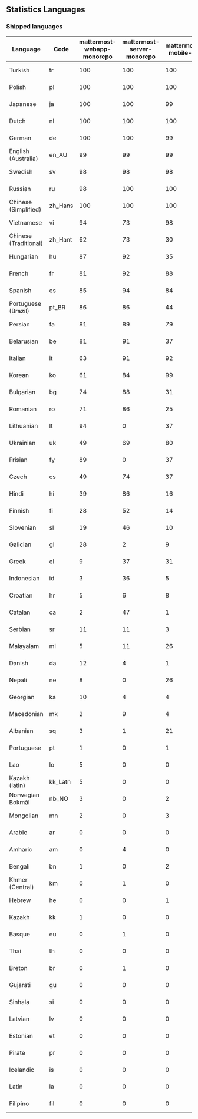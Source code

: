 ## Statistics Languages ##
###  Shipped languages  ###
|Language|Code|mattermost-webapp-monorepo|mattermost-server-monorepo|mattermost-mobile-v2|mattermost-desktop|mattermost-playbooks-webapp|calls-webapp|Total|Last Modified|
|---|---|---|---|---|---|---|---|---|---|
|Turkish|tr| 100| 100| 100| 100| 0| 100| 100|2023-10-12T08:14:04.552761Z|
|Polish|pl| 100| 100| 100| 100| 0| 100| 100|2023-10-11T05:47:43.093008Z|
|Japanese|ja| 100| 100| 99| 100| 0| 100| 99|2023-10-09T15:20:58.653981Z|
|Dutch|nl| 100| 100| 100| 100| 0| 100| 99|2023-10-13T10:53:53.365369Z|
|German|de| 100| 100| 99| 100| 0| 100| 99|2023-10-09T15:20:58.016164Z|
|English (Australia)|en_AU| 99| 99| 99| 100| 0| 0| 99|2023-10-09T15:20:58.035079Z|
|Swedish|sv| 98| 98| 98| 100| 0| 100| 98|2023-10-09T15:20:58.722395Z|
|Russian|ru| 98| 100| 100| 100| 0| 76| 96|2023-10-13T13:10:59.948574Z|
|Chinese (Simplified)|zh_Hans| 100| 100| 100| 100| 0| 100| 95|2023-10-12T08:02:08.207539Z|
|Vietnamese|vi| 94| 73| 98| 100| 0| 100| 90|2023-10-13T06:47:57.262380Z|
|Chinese (Traditional)|zh_Hant| 62| 73| 30| 94| 0| 4| 88|2023-10-09T15:20:57.963052Z|
|Hungarian|hu| 87| 92| 35| 89| 0| 0| 82|2023-10-09T15:20:58.054456Z|
|French|fr| 81| 92| 88| 100| 0| 58| 82|2023-10-10T08:29:20.713842Z|
|Spanish|es| 85| 94| 84| 88| 0| 28| 81|2023-10-09T15:20:58.647293Z|
|Portuguese (Brazil)|pt_BR| 86| 86| 44| 70| 0| 100| 81|2023-10-09T15:20:57.998024Z|
|Persian|fa| 81| 89| 79| 89| 0| 0| 78|2023-10-09T15:20:57.980316Z|
|Belarusian|be| 81| 91| 37| 8| 0| 0| 76|2023-10-09T15:20:58.116974Z|
|Italian|it| 63| 91| 92| 21| 0| 24| 72|2023-10-09T15:20:58.091256Z|
|Korean|ko| 61| 84| 99| 100| 0| 99| 71|2023-10-13T02:40:58.714480Z|
|Bulgarian|bg| 74| 88| 31| 0| 0| 0| 70|2023-10-09T15:20:58.622422Z|
|Romanian|ro| 71| 86| 25| 0| 0| 0| 67|2023-10-09T15:20:58.706910Z|
|Lithuanian|lt| 94| 0| 37| 86| 0| 89| 63|2023-10-09T15:20:58.418249Z|
|Ukrainian|uk| 49| 69| 80| 72| 0| 0| 59|2023-10-10T14:02:58.163137Z|
|Frisian|fy| 89| 0| 37| 0| 0| 0| 57|2023-10-09T15:20:58.256331Z|
|Czech|cs| 49| 74| 37| 92| 0| 100| 54|2023-10-13T11:34:04.003378Z|
|Hindi|hi| 39| 86| 16| 0| 0| 0| 47|2023-10-09T15:20:58.297250Z|
|Finnish|fi| 28| 52| 14| 0| 0| 0| 32|2023-10-09T15:20:58.231176Z|
|Slovenian|sl| 19| 46| 10| 0| 0| 0| 23|2023-10-09T15:20:58.552528Z|
|Galician|gl| 28| 2| 9| 0| 0| 0| 19|2023-10-09T15:20:58.269487Z|
|Greek|el| 9| 37| 31| 0| 0| 0| 18|2023-10-09T15:20:58.196617Z|
|Indonesian|id| 3| 36| 5| 100| 0| 0| 15|2023-10-11T03:40:28.799796Z|
|Croatian|hr| 5| 6| 8| 9| 0| 100| 14|2023-10-09T15:20:58.309450Z|
|Catalan|ca| 2| 47| 1| 0| 0| 0| 13|2023-10-09T15:20:58.159395Z|
|Serbian|sr| 11| 11| 3| 100| 0| 0| 13|2023-10-09T15:20:58.579493Z|
|Malayalam|ml| 5| 11| 26| 0| 0| 0| 9|2023-10-09T15:20:58.449964Z|
|Danish|da| 12| 4| 1| 0| 0| 0| 8|2023-10-09T15:20:58.185551Z|
|Nepali|ne| 8| 0| 26| 0| 0| 0| 7|2023-10-09T15:20:58.498015Z|
|Georgian|ka| 10| 4| 4| 0| 0| 0| 7|2023-10-09T15:20:58.352287Z|
|Macedonian|mk| 2| 9| 4| 26| 0| 0| 5|2023-10-09T15:20:58.439177Z|
|Albanian|sq| 3| 1| 21| 0| 0| 0| 5|2023-10-09T15:20:58.565516Z|
|Portuguese|pt| 1| 0| 1| 86| 0| 0| 3|2023-10-09T15:20:58.520311Z|
|Lao|lo| 5| 0| 0| 0| 0| 0| 3|2023-10-09T15:20:58.408506Z|
|Kazakh (latin)|kk_Latn| 5| 0| 0| 0| 0| 0| 3|2023-10-09T15:20:58.377591Z|
|Norwegian Bokmål|nb_NO| 3| 0| 2| 0| 0| 0| 2|2023-10-09T15:20:58.485643Z|
|Mongolian|mn| 2| 0| 3| 0| 0| 0| 2|2023-10-09T15:20:58.474766Z|
|Arabic|ar| 0| 0| 0| 42| 0| 0| 1|2023-10-09T15:20:58.462991Z|
|Amharic|am| 0| 4| 0| 0| 0| 0| 1|2023-10-09T15:20:58.102825Z|
|Bengali|bn| 1| 0| 2| 0| 0| 0| 1|2023-10-09T15:20:58.129127Z|
|Khmer (Central)|km| 0| 1| 0| 0| 0| 0| 0|2023-10-09T15:20:58.389365Z|
|Hebrew|he| 0| 0| 1| 0| 0| 0| 0|2023-10-09T15:20:58.288807Z|
|Kazakh|kk| 1| 0| 0| 0| 0| 0| 0|2023-10-09T15:20:58.364072Z|
|Basque|eu| 0| 1| 0| 0| 0| 0| 0|2023-10-09T15:20:58.220029Z|
|Thai|th| 0| 0| 0| 6| 0| 0| 0|2023-10-09T15:20:58.586605Z|
|Breton|br| 0| 1| 0| 0| 0| 0| 0|2023-10-09T15:20:58.146710Z|
|Gujarati|gu| 0| 0| 0| 0| 0| 0| 0|2023-10-09T15:20:58.279932Z|
|Sinhala|si| 0| 0| 0| 0| 0| 0| 0|2023-10-09T15:20:58.537638Z|
|Latvian|lv| 0| 0| 0| 0| 0| 0| 0|2023-10-09T15:20:58.426415Z|
|Estonian|et| 0| 0| 0| 0| 0| 0| 0|2023-10-09T15:20:58.209138Z|
|Pirate|pr| 0| 0| 0| 0| 0| 0| 0|2023-10-09T15:20:58.506339Z|
|Icelandic|is| 0| 0| 0| 0| 0| 0| 0|2023-10-09T15:20:58.340445Z|
|Latin|la| 0| 0| 0| 0| 0| 0| 0|2023-10-09T15:20:58.399153Z|
|Filipino|fil| 0| 0| 0| 0| 0| 0| 0|2023-10-09T15:20:58.242109Z|
